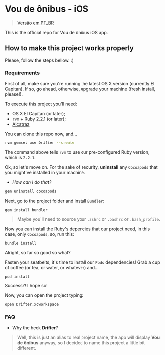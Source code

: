 # Vou de ônibus - iOS

> [Versão em PT_BR](/README-BR.md)

This is the official repo for Vou de ônibus iOS app.

## How to make this project works properly

Please, follow the steps bellow. :)

### Requirements

First of all, make sure you're running the latest OS X version (currently El Capitan). If so, go ahead, otherwise, upgrade your machine (fresh install, please!).

To execute this project you'll need:

* OS X El Capitan (or later);
* `rvm` + Ruby 2.2.1 (or later);
* [Alcatraz](http://alcatraz.io/)

You can clone this repo now, and...

```bash
rvm gemset use Drifter --create
```

The command above tells `rvm` to use our pre-configured Ruby version, which is `2.2.1`.

Ok, so let's move on. For the sake of security, **uninstall** any `Cocoapods` that you might've installed in your machine.

- *How can I do that?*

```bash
gem uninstall cocoapods
```

Next, go to the project folder and install `Bundler`:

```bash
gem install bundler
```

> Maybe you'll need to source your `.zshrc` or `.bashrc` or `.bash_profile`.

Now you can install the Ruby's depencies that our project need, in this case, only `Cocoapods`, so, run this:

```
bundle install
```

Alright, so far so good so what?

Fasten your seatbelts, it's time to install our `Pods` dependencies! Grab a cup of coffee (or tea, or water, or whatever) and...

```
pod install
```

Success?! I hope so!

Now, you can open the project typing:

```
open Drifter.xcworkspace
```

### FAQ

- Why the heck **Drifter**?

> Well, this is just an alias to real project name, the app will display **Vou de ônibus** anyway, so I decided to name this project a little bit different.
